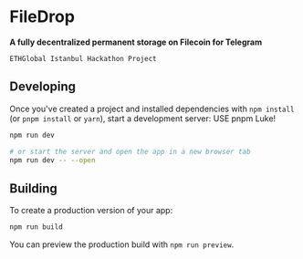 # FileDrop
**A fully decentralized permanent storage on Filecoin for Telegram**

`ETHGlobal Istanbul Hackathon Project`

## Developing

Once you've created a project and installed dependencies with `npm install` (or `pnpm install` or `yarn`), start a development server:
USE pnpm Luke!

```bash
npm run dev

# or start the server and open the app in a new browser tab
npm run dev -- --open
```

## Building

To create a production version of your app:

```bash
npm run build
```

You can preview the production build with `npm run preview`.